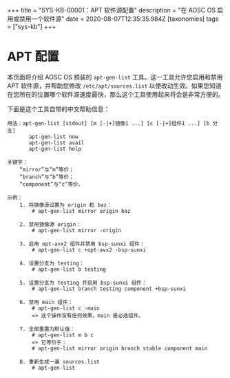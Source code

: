 +++
title = "SYS-KB-00001：APT 软件源配置"
description = "在 AOSC OS 启用或禁用一个软件源"
date = 2020-08-07T12:35:35.984Z
[taxonomies]
tags = ["sys-kb"]
+++

# APT 配置

本页面将介绍 AOSC OS 预装的 `apt-gen-list` 工具。这一工具允许您启用和禁用 APT 软件源，并帮助您修改 `/etc/apt/sources.list` 以使改动生效。如果您知道在您所在的位置哪个软件源速度最快，那么这个工具使用起来将会是非常方便的。

下面是这个工具自带的中文帮助信息：

``` plain
用法：apt-gen-list [stdout] [m [-|+]镜像1 ...] [c [-|+]组件1 ...] [b 分支]
       apt-gen-list now
       apt-gen-list avail
       apt-gen-list help

关键字：
    “mirror”与“m”等价；
    “branch”与“b”等价；
    “component”与“c”等价。

示例：
    1. 将镜像源设置为 origin 和 baz：
        # apt-gen-list mirror origin baz

    2. 禁用镜像源 origin：
        # apt-gen-list mirror -origin

    3. 启用 opt-avx2 组件并禁用 bsp-sunxi 组件：
        # apt-gen-list c +opt-avx2 -bsp-sunxi

    4. 设置分支为 testing：
        # apt-gen-list b testing

    5. 设置分支为 testing 并启用 bsp-sunxi 组件：
        # apt-gen-list branch testing component +bsp-sunxi

    6. 禁用 main 组件：
        # apt-gen-list c -main
        => 这个操作没有任何效果，main 是必选组件。

    7. 全部重置为默认值：
        # apt-gen-list m b c
        => 它等价于：
        # apt-gen-list mirror origin branch stable component main

    8. 重新生成一遍 sources.list
        # apt-gen-list

```
